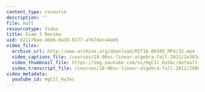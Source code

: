 ```yaml
---
content_type: resource
description: ''
file: null
resourcetype: Video
title: Exam 3 Review
uid: 021176ae-4bb6-8a38-0177-af674eca4ab5
video_files:
  archive_url: http://www.archive.org/download/MIT18.06S05_MP4/32.mp4
  video_captions_file: /courses/18-06sc-linear-algebra-fall-2011/2e363da9e1345b569f0dac0141917bec_HgC1l_6ySkc.vtt
  video_thumbnail_file: https://img.youtube.com/vi/HgC1l_6ySkc/default.jpg
  video_transcript_file: /courses/18-06sc-linear-algebra-fall-2011/298b92329936c45bd90c7f90b605879b_HgC1l_6ySkc.pdf
video_metadata:
  youtube_id: HgC1l_6ySkc
---
```

